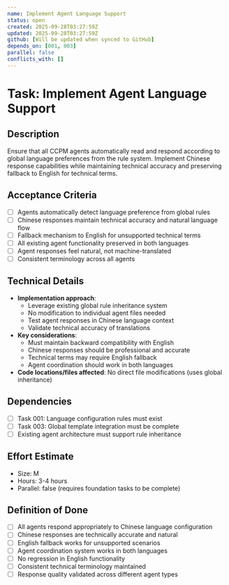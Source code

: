 ```yaml
---
name: Implement Agent Language Support
status: open
created: 2025-09-28T03:27:59Z
updated: 2025-09-28T03:27:59Z
github: [Will be updated when synced to GitHub]
depends_on: [001, 003]
parallel: false
conflicts_with: []
---
```


# Task: Implement Agent Language Support

## Description

Ensure that all CCPM agents automatically read and respond according to global language preferences from the rule system. Implement Chinese response capabilities while maintaining technical accuracy and preserving fallback to English for technical terms.

## Acceptance Criteria

- [ ] Agents automatically detect language preference from global rules
- [ ] Chinese responses maintain technical accuracy and natural language flow
- [ ] Fallback mechanism to English for unsupported technical terms
- [ ] All existing agent functionality preserved in both languages
- [ ] Agent responses feel natural, not machine-translated
- [ ] Consistent terminology across all agents

## Technical Details

- **Implementation approach**:
  - Leverage existing global rule inheritance system
  - No modification to individual agent files needed
  - Test agent responses in Chinese language context
  - Validate technical accuracy of translations
- **Key considerations**:
  - Must maintain backward compatibility with English
  - Chinese responses should be professional and accurate
  - Technical terms may require English fallback
  - Agent coordination should work in both languages
- **Code locations/files affected**: No direct file modifications (uses global inheritance)

## Dependencies

- [ ] Task 001: Language configuration rules must exist
- [ ] Task 003: Global template integration must be complete
- [ ] Existing agent architecture must support rule inheritance

## Effort Estimate

- Size: M
- Hours: 3-4 hours
- Parallel: false (requires foundation tasks to be complete)

## Definition of Done

- [ ] All agents respond appropriately to Chinese language configuration
- [ ] Chinese responses are technically accurate and natural
- [ ] English fallback works for unsupported scenarios
- [ ] Agent coordination system works in both languages
- [ ] No regression in English functionality
- [ ] Consistent technical terminology maintained
- [ ] Response quality validated across different agent types